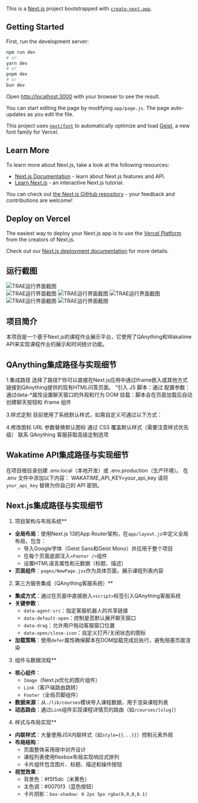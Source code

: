This is a [Next.js](https://nextjs.org) project bootstrapped with [`create-next-app`](https://github.com/vercel/next.js/tree/canary/packages/create-next-app).

## Getting Started

First, run the development server:

```bash
npm run dev
# or
yarn dev
# or
pnpm dev
# or
bun dev
```

Open [http://localhost:3000](http://localhost:3000) with your browser to see the result.

You can start editing the page by modifying `app/page.js`. The page auto-updates as you edit the file.

This project uses [`next/font`](https://nextjs.org/docs/app/building-your-application/optimizing/fonts) to automatically optimize and load [Geist](https://vercel.com/font), a new font family for Vercel.

## Learn More

To learn more about Next.js, take a look at the following resources:

- [Next.js Documentation](https://nextjs.org/docs) - learn about Next.js features and API.
- [Learn Next.js](https://nextjs.org/learn) - an interactive Next.js tutorial.

You can check out [the Next.js GitHub repository](https://github.com/vercel/next.js) - your feedback and contributions are welcome!

## Deploy on Vercel

The easiest way to deploy your Next.js app is to use the [Vercel Platform](https://vercel.com/new?utm_medium=default-template&filter=next.js&utm_source=create-next-app&utm_campaign=create-next-app-readme) from the creators of Next.js.

Check out our [Next.js deployment documentation](https://nextjs.org/docs/app/building-your-application/deploying) for more details.

## 运行截图

![TRAE运行界面截图](docs/Next.js-导航页1.png)  
![TRAE运行界面截图](docs/Next.js-导航页2.png) 
![TRAE运行界面截图](docs/QAnything运行截图.png) 
![TRAE运行界面截图](docs/wakatimeAPI调用1.png) 
![TRAE运行界面截图](docs/wakatimeAPI调用2.png) 
![TRAE运行界面截图](docs/wakatimeAPI调用3.png) 

## 项目简介

本项目是一个基于Next.js的课程作业展示平台，它使用了QAnything和Wakatime API来实现课程作业的展示和时间统计功能。

## QAnything集成路径与实现细节

  1.集成路径
选择了路径1“你可以直接在Next.js应用中通过iframe嵌入或其他方式链接到QAnything提供的现有HTML问答页面。
”引入 JS 脚本：通过<script>标签引入 QAnything 的 JS 库，该库负责加载聊天界面 iframe</script>
配置参数：通过data-*属性设置聊天窗口的外观和行为
DOM 挂载：脚本会在页面加载后自动创建聊天按钮和 iframe 组件

3.样式定制
目前使用了系统默认样式，如需自定义可通过以下方式：

4.修改图标 URL 参数替换默认图标
通过 CSS 覆盖默认样式（需要注意样式优先级）
联系 QAnything 客服获取高级定制选项


## Wakatime API集成路径与实现细节
在项目根目录创建 .env.local（本地开发）或 .env.production（生产环境）。
在 .env 文件中添加以下内容：
WAKATIME_API_KEY=your_api_key
请将 `your_api_key` 替换为你自己的 API 密钥。   

## Next.js集成路径与实现细节

1. 项目架构与布局系统**
- **全局布局**：使用Next.js 13的App Router架构，在`app/layout.js`中定义全局布局，包含：
  - 导入Google字体（Geist Sans和Geist Mono）并应用于整个项目
  - 在每个页面底部注入`<Footer />`组件
  - 设置HTML语言属性和元数据（标题、描述）
- **页面组件**：`pages/NewPage.jsx`作为具体页面，展示课程列表内容


2. 第三方服务集成（QAnything客服系统）**
- **集成方式**：通过在页面中直接嵌入`<script>`标签引入QAnything客服系统
- **关键参数**：
  - `data-agent-src`：指定客服机器人的共享链接
  - `data-default-open`：控制是否默认展开聊天窗口
  - `data-drag`：允许用户拖动客服窗口位置
  - `data-open/close-icon`：自定义打开/关闭状态的图标
- **加载策略**：使用`defer`属性确保脚本在DOM加载完成后执行，避免阻塞页面渲染


3. 组件与数据流程**
- **核心组件**：
  - `Image`（Next.js优化的图片组件）
  - `Link`（客户端路由跳转）
  - `Footer`（全局页脚组件）
- **数据来源**：从`./lib/courses`模块导入课程数据，用于渲染课程列表
- **动态路由**：通过`Link`组件实现课程详情页的路由（如`/courses/[slug]`）


4. 样式与布局实现**
- **内联样式**：大量使用JSX内联样式（如`style={{...}}`）控制元素外观
- **布局结构**：
  - 页面整体采用居中对齐设计
  - 课程列表使用flexbox布局实现响应式排列
  - 卡片组件包含图片、标题、描述和操作按钮
- **视觉效果**：
  - 背景色：#f5f5dc（米黄色）
  - 主色调：#0070f3（蓝色按钮）
  - 卡片阴影：`box-shadow: 0 2px 5px rgba(0,0,0,0.1)`
